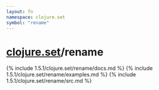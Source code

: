 ```yaml
---
layout: fn
namespace: clojure.set
symbol: "rename"
---
```


# [clojure.set](../)/rename

{% include 1.5.1/clojure.set/rename/docs.md %}
{% include 1.5.1/clojure.set/rename/examples.md %}
{% include 1.5.1/clojure.set/rename/src.md %}


